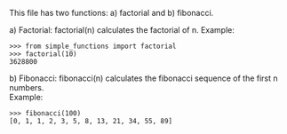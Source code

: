 This file has two functions: a) factorial and b) fibonacci. 

a) Factorial: factorial(n) calculates the factorial of n. 
   Example:

    >>> from simple_functions import factorial
    >>> factorial(10)
    3628800

b) Fibonacci: fibonacci(n) calculates the fibonacci sequence of the first n numbers.  
   Example:

    >>> fibonacci(100)
    [0, 1, 1, 2, 3, 5, 8, 13, 21, 34, 55, 89]


